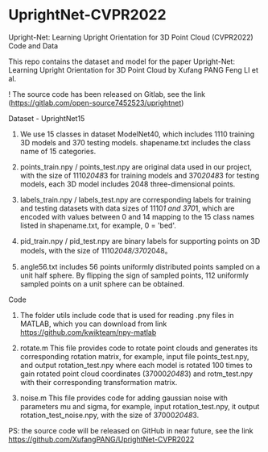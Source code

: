 # UprightNet-CVPR2022
Upright-Net: Learning Upright Orientation for 3D Point Cloud (CVPR2022) Code and Data

This repo contains the dataset and model for the paper Upright-Net: Learning Upright Orientation for 3D Point Cloud by Xufang PANG Feng LI et al.  

! The source code has been released on Gitlab, see the link  (https://gitlab.com/open-source7452523/uprightnet)  

Dataset - UprightNet15 

1. We use 15 classes in dataset ModelNet40, which includes 1110 training 3D models and 370 testing models. 
shapename.txt includes the class name of 15 categories. 

2. points_train.npy / points_test.npy are original data used in our project, with the size of 1110*2048*3 for training models and  370*2048*3 for testing models, each 3D model includes 2048 three-dimensional points.

3. labels_train.npy / labels_test.npy are corresponding labels for training and testing datasets with data sizes of 1110*1 and 370*1, which are encoded with values between 0 and 14 mapping to the 15 class names listed in shapename.txt, for example, 0 = 'bed'. 

4. pid_train.npy / pid_test.npy are binary labels for supporting points on 3D models, with the size of 1110*2048/370*2048。

5. angle56.txt includes 56 points uniformly distributed points sampled on a unit half sphere. By flipping the sign of sampled points,  112 uniformly sampled points on a unit sphere can be obtained. 

Code 

1. The folder utils include code that is used for reading .pny files in MATLAB, which you can download from link https://github.com/kwikteam/npy-matlab

2. rotate.m 
This file provides code to rotate point clouds and generates its corresponding rotation matrix, for example, input file points_test.npy, and output rotation_test.npy where each model is rotated 100 times to gain rotated point cloud coordinates (37000*2048*3) and rotm_test.npy with their corresponding transformation matrix.  

3. noise.m
This file provides code for adding gaussian noise with parameters mu and sigma, for example, input rotation_test.npy, it output rotation_test_noise.npy, with the size of 37000*2048*3. 

PS: the source code will be released on GitHub in near future, see the link https://github.com/XufangPANG/UprightNet-CVPR2022 
